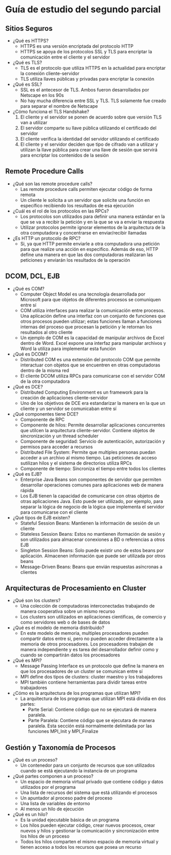 # Guía de estudio del segundo parcial

## Sitios Seguros
- ¿Qué es HTTPS?
    - HTTPS es una versión encriptada del protocolo HTTP
    - HTTPS se apoya de los protocolos SSL y TLS para encriptar la comunicación entre el cliente y el servidor
- ¿Qué es TLS?
    - TLS es el protocolo que utiliza HTTPS en la actualidad para encriptar la conexión cliente-servidor
    - TLS utiliza llaves públicas y privadas para encriptar la conexión
- ¿Qué es SSL?
    - SSL es el antecesor de TLS. Ambos fueron desarrollados por Netscape en los 90s
    - No hay mucha diferencia entre SSL y TLS. TLS solamente fue creado para separar el nombre de Netscape
- ¿Cómo funciona el TLS Handshake?
    1. El cliente y el servidor se ponen de acuerdo sobre que versión TLS van a utilizar
    1. El servidor comparte su llave pública utilizando el certificado del servidor
    1. El cliente verifica la identidad del servidor utilizando el certificado
    1. El cliente y el servidor deciden que tipo de cifrado van a utilizar y utilizan la llave pública para crear una llave de sesión que servirá para encriptar los contenidos de la sesión
## Remote Procedure Calls
- ¿Qué son las remote procedure calls?
    - Las remote procedure calls permiten ejecutar código de forma remota
    - Un cliente le solicita a un servidor que solicite una función en específico recibiendo los resultados de esa ejecución
- ¿Cuál es el rol de los protocolos en las RPCs?
    - Los protocolos son utilizados para definir una manera estándar en la que se va a recibir la petición y en la que se va a enviar la respuesta
    - Utilizar protocolos permite ignorar elementos de la arquitectura de la otra computadora y concentrarse en enviar/recibir llamadas
- ¿Es HTTP un protocolo de RPC?
    - Si, ya que HTTP permite enviarle a otra computadora una petición para que realize una acción en especifico. Además de eso, HTTP define una manera en que las dos computadoras realizaran las peticiones y enviarán los resultados de la operación
## DCOM, DCL, EJB
- ¿Qué es COM?
    - Computer Object Model es una tecnología desarrollada por Microsoft para que objetos de diferentes procesos se comuniquen entre sí
    - COM utiliza interfaces para realizar la comunicación entre procesos. Una aplicación define una interfaz con un conjunto de funciones que otros procesos pueden utilizar; estas funciones llaman a funciones internas del proceso que procesan la petición y le retornan los resultados al otro cliente
    - Un ejemplo de COM es la capacidad de manipular archivos de Excel dentro de Word. Excel expone una interfaz para manipular archivos y Word la utiliza para implementar esta función
- ¿Qué es DCOM?
    - Distributed COM es una extensión del protocolo COM que permite interactuar con objetos que se encuentren en otras computadoras dentro de la misma red
    - El cliente DCOM utiliza RPCs para comunicarse con el servidor COM de la otra computadora
- ¿Qué es DCE?
    - Distributed Computing Environment es un framework para la creación de aplicaciones cliente-servidor
    - Uno de los objetivos de DCE era estandarizar la manera en la que un cliente y un servidor se comunicaban entre sí
- ¿Qué componentes tiene DCE?
    - Componente de RPC
    - Componente de hilos: Permite desarrollar aplicaciones concurrentes que utilcen la arquitectura cliente-servidor. Contiene objetos de sincronización y un thread scheduler
    - Componente de seguridad: Servicio de autenticación, autorización y permisos para acceder a recursos
    - Distributed File System: Permite que multiples personas puedan acceder a un archivo al mismo tiempo. Las peticiones de acceso sutilizan hilos y el sistema de directorios utiliza RPCs
    - Componente de tiempo: Sincroniza el tiempo entre todos los clientes
- ¿Qué es EJB?
    - Enterprise Java Beans son componentes de servidor que permiten desarrollar operaciones comunes para aplicaciones web de manera rápida
    - Los EJB tienen la capacidad de comunicarse con otras objetos de otras aplicaciones Java. Esto puede ser utilizado, por ejemplo, para separar la lógica de negocio de la lógica que implementa el servidor para comunicarse con el cliente
- ¿Qué tipos de EJB existen?
    - Stateful Session Beans: Mantienen la información de sesión de un cliente
    - Stateless Session Beans: Estos no mantienen iformación de sesión y son utilizados para almacenar conexiones a BD o referencias a otros EJB
    - Singleton Session Beans: Solo puede existir uno de estos beans por aplicación. Almacenen información que puede ser utilizada por otros beans
    - Message-Driven Beans: Beans que envián respuestas asíncronas a clientes
## Arquitecturas de Procesamiento en Cluster
- ¿Qué son los clusters?
    - Una colección de computadoras interconectadas trabajando de manera cooperativa sobre un mismo recurso
    - Los clusters son utilizados en aplicaciones cientificas, de comercio y como servidores web o de bases de datos
- ¿Qué es el modelo de memoria distribuido?
    - En este modelo de memoria, multiples procesadores pueden compartir datos entre si, pero no pueden acceder directamente a la memoria de otros procesadores. Los procesadores trabajan de manera independiente y es tarea del desarrollador definir como y cuando se compartirán datos los procesadores
- ¿Qué es MPI?
    - Message Passing Interface es un protocolo que define la manera en que los procesadores de un cluster se comunican entre sí
    - MPI define dos tipos de clusters: cluster maestro y los trabajadores
    - MPI también contiene herramientas para dividir tareas entre trabajadores
- ¿Cómo es la arquitectura de los programas que utilizan MPI?
    - La arquitectura de los programas que utilizan MPI está dividia en dos partes:
        - Parte Serial: Contiene código que no se ejecutará de manera paralela.
        - Parte Paralela: Contiene código que se ejecutara de manera paralela. Esta sección está normalmente delimitada por las funciones MPI_Init y MPI_Finalize
## Gestión y Taxonomía de Procesos
- ¿Qué es un proceso?
    - Un contenedor para un conjunto de recursos que son utilizados cuando se está ejecutando la instancia de un programa
- ¿Qué partes componen a un proceso?
    - Un espacio de memoria virtual privado que contiene código y datos utilizados por el programa
    - Una lista de recursos del sistema que está utilizando el procesos
    - Un apuntador al proceso padre del proceso
    - Una lista de variables de entorno
    - Al menos un hilo de ejecución
- ¿Qué es un hilo?
    - Es la unidad ejecutable básica de un programa
    - Los hilos pueden ejecutar código, crear nuevos procesos, crear nuevos y hilos y gestionar la comunicación y sincronización entre los hilos de un proceso
    - Todos los hilos comparten el mismo espacio de memoria virtual y tienen acceso a todos los recursos que posea un recurso